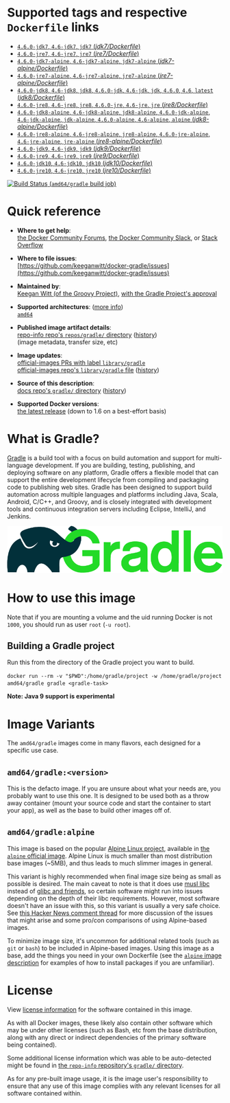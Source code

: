 <!--

********************************************************************************

WARNING:

    DO NOT EDIT "gradle/README.md"

    IT IS AUTO-GENERATED

    (from the other files in "gradle/" combined with a set of templates)

********************************************************************************

-->

# Supported tags and respective `Dockerfile` links

-	[`4.6.0-jdk7`, `4.6-jdk7`, `jdk7` (*jdk7/Dockerfile*)](https://github.com/keeganwitt/docker-gradle/blob/1fcbfdaa2566e3cf3fb055fbd1342f2aa462bb85/jdk7/Dockerfile)
-	[`4.6.0-jre7`, `4.6-jre7`, `jre7` (*jre7/Dockerfile*)](https://github.com/keeganwitt/docker-gradle/blob/1fcbfdaa2566e3cf3fb055fbd1342f2aa462bb85/jre7/Dockerfile)
-	[`4.6.0-jdk7-alpine`, `4.6-jdk7-alpine`, `jdk7-alpine` (*jdk7-alpine/Dockerfile*)](https://github.com/keeganwitt/docker-gradle/blob/1fcbfdaa2566e3cf3fb055fbd1342f2aa462bb85/jdk7-alpine/Dockerfile)
-	[`4.6.0-jre7-alpine`, `4.6-jre7-alpine`, `jre7-alpine` (*jre7-alpine/Dockerfile*)](https://github.com/keeganwitt/docker-gradle/blob/1fcbfdaa2566e3cf3fb055fbd1342f2aa462bb85/jre7-alpine/Dockerfile)
-	[`4.6.0-jdk8`, `4.6-jdk8`, `jdk8`, `4.6.0-jdk`, `4.6-jdk`, `jdk`, `4.6.0`, `4.6`, `latest` (*jdk8/Dockerfile*)](https://github.com/keeganwitt/docker-gradle/blob/1fcbfdaa2566e3cf3fb055fbd1342f2aa462bb85/jdk8/Dockerfile)
-	[`4.6.0-jre8`, `4.6-jre8`, `jre8`, `4.6.0-jre`, `4.6-jre`, `jre` (*jre8/Dockerfile*)](https://github.com/keeganwitt/docker-gradle/blob/1fcbfdaa2566e3cf3fb055fbd1342f2aa462bb85/jre8/Dockerfile)
-	[`4.6.0-jdk8-alpine`, `4.6-jdk8-alpine`, `jdk8-alpine`, `4.6.0-jdk-alpine`, `4.6-jdk-alpine`, `jdk-alpine`, `4.6.0-alpine`, `4.6-alpine`, `alpine` (*jdk8-alpine/Dockerfile*)](https://github.com/keeganwitt/docker-gradle/blob/1fcbfdaa2566e3cf3fb055fbd1342f2aa462bb85/jdk8-alpine/Dockerfile)
-	[`4.6.0-jre8-alpine`, `4.6-jre8-alpine`, `jre8-alpine`, `4.6.0-jre-alpine`, `4.6-jre-alpine`, `jre-alpine` (*jre8-alpine/Dockerfile*)](https://github.com/keeganwitt/docker-gradle/blob/1fcbfdaa2566e3cf3fb055fbd1342f2aa462bb85/jre8-alpine/Dockerfile)
-	[`4.6.0-jdk9`, `4.6-jdk9`, `jdk9` (*jdk9/Dockerfile*)](https://github.com/keeganwitt/docker-gradle/blob/1fcbfdaa2566e3cf3fb055fbd1342f2aa462bb85/jdk9/Dockerfile)
-	[`4.6.0-jre9`, `4.6-jre9`, `jre9` (*jre9/Dockerfile*)](https://github.com/keeganwitt/docker-gradle/blob/1fcbfdaa2566e3cf3fb055fbd1342f2aa462bb85/jre9/Dockerfile)
-	[`4.6.0-jdk10`, `4.6-jdk10`, `jdk10` (*jdk10/Dockerfile*)](https://github.com/keeganwitt/docker-gradle/blob/1fcbfdaa2566e3cf3fb055fbd1342f2aa462bb85/jdk10/Dockerfile)
-	[`4.6.0-jre10`, `4.6-jre10`, `jre10` (*jre10/Dockerfile*)](https://github.com/keeganwitt/docker-gradle/blob/1fcbfdaa2566e3cf3fb055fbd1342f2aa462bb85/jre10/Dockerfile)

[![Build Status](https://doi-janky.infosiftr.net/job/multiarch/job/amd64/job/gradle/badge/icon) (`amd64/gradle` build job)](https://doi-janky.infosiftr.net/job/multiarch/job/amd64/job/gradle/)

# Quick reference

-	**Where to get help**:  
	[the Docker Community Forums](https://forums.docker.com/), [the Docker Community Slack](https://blog.docker.com/2016/11/introducing-docker-community-directory-docker-community-slack/), or [Stack Overflow](https://stackoverflow.com/search?tab=newest&q=docker)

-	**Where to file issues**:  
	[https://github.com/keeganwitt/docker-gradle/issues](https://github.com/keeganwitt/docker-gradle/issues)

-	**Maintained by**:  
	[Keegan Witt (of the Groovy Project)](https://github.com/keeganwitt/docker-gradle), [with the Gradle Project's approval](https://discuss.gradle.org/t/official-docker-images/21159/8)

-	**Supported architectures**: ([more info](https://github.com/docker-library/official-images#architectures-other-than-amd64))  
	[`amd64`](https://hub.docker.com/r/amd64/gradle/)

-	**Published image artifact details**:  
	[repo-info repo's `repos/gradle/` directory](https://github.com/docker-library/repo-info/blob/master/repos/gradle) ([history](https://github.com/docker-library/repo-info/commits/master/repos/gradle))  
	(image metadata, transfer size, etc)

-	**Image updates**:  
	[official-images PRs with label `library/gradle`](https://github.com/docker-library/official-images/pulls?q=label%3Alibrary%2Fgradle)  
	[official-images repo's `library/gradle` file](https://github.com/docker-library/official-images/blob/master/library/gradle) ([history](https://github.com/docker-library/official-images/commits/master/library/gradle))

-	**Source of this description**:  
	[docs repo's `gradle/` directory](https://github.com/docker-library/docs/tree/master/gradle) ([history](https://github.com/docker-library/docs/commits/master/gradle))

-	**Supported Docker versions**:  
	[the latest release](https://github.com/docker/docker-ce/releases/latest) (down to 1.6 on a best-effort basis)

# What is Gradle?

[Gradle](https://gradle.org/) is a build tool with a focus on build automation and support for multi-language development. If you are building, testing, publishing, and deploying software on any platform, Gradle offers a flexible model that can support the entire development lifecycle from compiling and packaging code to publishing web sites. Gradle has been designed to support build automation across multiple languages and platforms including Java, Scala, Android, C/C++, and Groovy, and is closely integrated with development tools and continuous integration servers including Eclipse, IntelliJ, and Jenkins.

![logo](https://raw.githubusercontent.com/docker-library/docs/c3d3ca6beed000f9ba6eabc98f3399158f520256/gradle/logo.png)

# How to use this image

Note that if you are mounting a volume and the uid running Docker is not `1000`, you should run as user `root` (`-u root`).

## Building a Gradle project

Run this from the directory of the Gradle project you want to build.

`docker run --rm -v "$PWD":/home/gradle/project -w /home/gradle/project amd64/gradle gradle <gradle-task>`

**Note: Java 9 support is experimental**

# Image Variants

The `amd64/gradle` images come in many flavors, each designed for a specific use case.

## `amd64/gradle:<version>`

This is the defacto image. If you are unsure about what your needs are, you probably want to use this one. It is designed to be used both as a throw away container (mount your source code and start the container to start your app), as well as the base to build other images off of.

## `amd64/gradle:alpine`

This image is based on the popular [Alpine Linux project](http://alpinelinux.org), available in [the `alpine` official image](https://hub.docker.com/_/alpine). Alpine Linux is much smaller than most distribution base images (~5MB), and thus leads to much slimmer images in general.

This variant is highly recommended when final image size being as small as possible is desired. The main caveat to note is that it does use [musl libc](http://www.musl-libc.org) instead of [glibc and friends](http://www.etalabs.net/compare_libcs.html), so certain software might run into issues depending on the depth of their libc requirements. However, most software doesn't have an issue with this, so this variant is usually a very safe choice. See [this Hacker News comment thread](https://news.ycombinator.com/item?id=10782897) for more discussion of the issues that might arise and some pro/con comparisons of using Alpine-based images.

To minimize image size, it's uncommon for additional related tools (such as `git` or `bash`) to be included in Alpine-based images. Using this image as a base, add the things you need in your own Dockerfile (see the [`alpine` image description](https://hub.docker.com/_/alpine/) for examples of how to install packages if you are unfamiliar).

# License

View [license information](https://gradle.org/license/) for the software contained in this image.

As with all Docker images, these likely also contain other software which may be under other licenses (such as Bash, etc from the base distribution, along with any direct or indirect dependencies of the primary software being contained).

Some additional license information which was able to be auto-detected might be found in [the `repo-info` repository's `gradle/` directory](https://github.com/docker-library/repo-info/tree/master/repos/gradle).

As for any pre-built image usage, it is the image user's responsibility to ensure that any use of this image complies with any relevant licenses for all software contained within.
